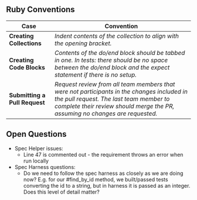 ## Ruby Conventions

Case | Convention
--- | ---
**Creating Collections** | _Indent contents of the collection to align with the opening bracket._
**Creating Code Blocks** | _Contents of the do/end block should be tabbed in one. In tests: there should be no space between the do/end block and the expect statement if there is no setup._
**Submitting a Pull Request** | _Request review from all team members that were not participants in the changes included in the pull request. The last team member to complete their review should merge the PR, assuming no changes are requested._

## Open Questions
* Spec Helper issues:
   * Line 47 is commented out - the requirement throws an error when run locally
* Spec Harness questions:
   * Do we need to follow the spec harness as closely as we are doing now? E.g. for our #find_by_id method, we built/passed tests converting the id to a string, but in harness it is passed as an integer. Does this level of detail matter?  
